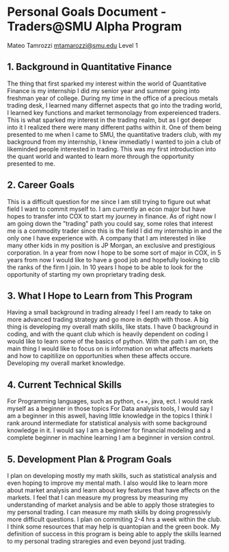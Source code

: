 # Personal Goals Document - Traders@SMU Alpha Program

Mateo Tamrozzi
mtamarozzi@smu.edu 
Level 1

## 1. Background in Quantitative Finance
The thing that first sparked my interest within the world of Quantitative Finance is my internship I did my senior year and summer going into freshman year of college. During
my time in the office of a precious metals trading desk, I learned many differnet aspects that go into the trading world, I learned key functions and market termonolagy from
expereienced traders. This is what sparked my interest in the trading realm, but as I got deeper into it I realized there were many different paths within it. One of them being
presented to me when I came to SMU, the quantitative traders club, with my background from my internship, I knew immediatly I wanted to join a club of likeminded people
interested in trading. This was my first introduction into the quant world and wanted to learn more through the opportunity presented to me.


## 2. Career Goals

This is a difficult question for me since I am still trying to figure out what field I want to commit myself to. I am currently an econ major but have hopes to transfer into
COX to start my journey in finance. As of right now I am going down the "trading" path you could say, some roles that interest me is a commodity trader since this is the
field I did my internship in and the only one I have experience with. A company that I am interested in like many other kids in my position is JP Morgan, an exclusive and
prestigious corporation. In a year from now I hope to be some sort of major in COX, in 5 years from now I would like to have a good job and hopefully looking to clib the
ranks of the firm I join. In 10 years I hope to be able to look for the opportunity of starting my own proprietary trading desk.


## 3. What I Hope to Learn from This Program

Having a small background in trading already I feel I am ready to take on more advanced trading strategy and go more in depth with those. A big thing is developing my overall
math skills, like stats. I have 0 background in coding, and with the quant club which is heavily dependent on coding I would like to learn some of the basics of python.
With the path I am on, the main thing I would like to focus on is information on what affects markets and how to capitilize on opportunities when these affects occure.
Developing my overall market knowledge.


## 4. Current Technical Skills

For Programming languages, such as python, c++, java, ect. I would rank myself as a beginner in those topics
For Data analysis tools, I would say I am a beginner in this aswell, having little knowledge in the topics
I think I rank around intermediate for statistical analysis with some background knowledge in it.
I would say I am a beginner for financial modeling and a complete beginner in machine learning
I am a beginner in version control.


## 5. Development Plan & Program Goals

I plan on developing mostly my math skills, such as statistical analysis and even hoping to improve my mental math. I also would like to learn more about market analysis and
learn about key features that have affects on the markets. I feel that I can measure my progress by measuring my understanding of market analysis and be able to apply those
strategies to my personal trading. I can measure my math skills by doing progressivly more difficult questions. I plan on commiting 2-4 hrs a week within the club. I think
some resources that may help is quantopian and the green book. My definition of success in this program is being able to apply the skills learned to my personal trading
straregies and even beyond just trading.
